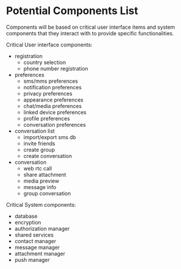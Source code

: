 # Potential Components List

Components will be based on critical user interface items and system components that they interact with to provide specific functionalities.

Critical User interface components:
  - registration
    - country selection
    - phone number registration 
  - preferences
    - sms/mms preferences
    - notification preferences
    - privacy preferences
    - appearance preferences
    - chat/media preferences
    - linked device preferences
    - profile preferences
    - conversation preferences
  - conversation list
    - import/export sms db
    - invite friends
    - create group
    - create conversation
  - conversation
    - web rtc call
    - share attachment
    - media preview
    - message info
    - group conversation

Critical System components:
  - database
  - encryption
  - authorization manager
  - shared services
  - contact manager
  - message manager
  - attachment manager
  - push manager
